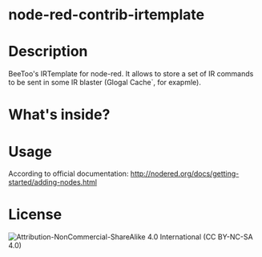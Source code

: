 node-red-contrib-irtemplate
==========================
# Description

BeeToo's IRTemplate for node-red.
It allows to store a set of IR commands to be sent in some IR blaster (Glogal Cache`, for exapmle).

# What's inside?
 
# Usage

According to official documentation: http://nodered.org/docs/getting-started/adding-nodes.html
 
# License

![Attribution-NonCommercial-ShareAlike 4.0 International (CC BY-NC-SA 4.0)](https://licensebuttons.net/l/by-nc-sa/4.0/88x31.png "CC BY-NC-SA 4.0")